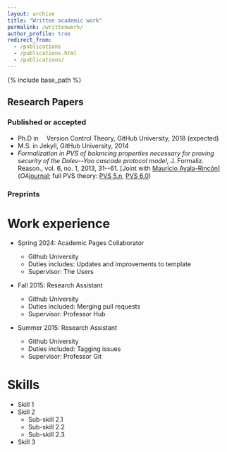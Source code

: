```yaml
---
layout: archive
title: "Written academic work"
permalink: /writtenwork/
author_profile: true
redirect_from:
  - /publications
  - /publications.html
  - /publications/
---
```

{% include base_path %}
<link rel="stylesheet" href="https://cdn.jsdelivr.net/gh/jpswalsh/academicons@1/css/academicons.min.css">

Research Papers
------
### Published or accepted
* Ph.D in <img src="//upload.wikimedia.org/wikipedia/commons/thumb/2/25/Open_Access_logo_PLoS_white.svg/10px-Open_Access_logo_PLoS_white.svg.png" decoding="async" width="10" height="16" class="mw-file-element" srcset="//upload.wikimedia.org/wikipedia/commons/thumb/2/25/Open_Access_logo_PLoS_white.svg/15px-Open_Access_logo_PLoS_white.svg.png 1.5x, //upload.wikimedia.org/wikipedia/commons/thumb/2/25/Open_Access_logo_PLoS_white.svg/20px-Open_Access_logo_PLoS_white.svg.png 2x" data-file-width="640" data-file-height="1000"/></a> Version Control Theory, GitHub University, 2018 (expected)
* M.S. in Jekyll, GitHub University, 2014
* _Formalization in PVS of balancing properties necessary for proving security of the Dolev--Yao cascade protocol model_, J. Formaliz. Reason., vol. 6, no. 1, 2013, 31--61. \[Joint with [Maurício Ayala-Rincón](http://www.mat.unb.br/ayala/)\] (<i class="ai ai-open-acess icon-pad-right">OA</i>[journal](http://dx.doi.org/10.6092/issn.1972-5787/3720); full PVS theory: [PVS 5.n](http://www.mat.unb.br/ayala/DY_Full_Theory.tgz), [PVS 6.0](http://www.mat.unb.br/ayala/DY_Full_TheoryPVS6.tgz))

### Preprints

Work experience
======
* Spring 2024: Academic Pages Collaborator
  * Github University
  * Duties includes: Updates and improvements to template
  * Supervisor: The Users

* Fall 2015: Research Assistant
  * Github University
  * Duties included: Merging pull requests
  * Supervisor: Professor Hub

* Summer 2015: Research Assistant
  * Github University
  * Duties included: Tagging issues
  * Supervisor: Professor Git
  
Skills
======
* Skill 1
* Skill 2
  * Sub-skill 2.1
  * Sub-skill 2.2
  * Sub-skill 2.3
* Skill 3

